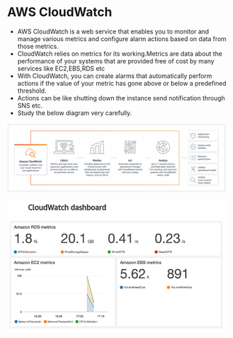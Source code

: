# AWS CloudWatch

- AWS CloudWatch is a web service that enables you to monitor and manage various metrics and configure alarm actions based on data from those metrics.
- CloudWatch relies on metrics for its working.Metrics are data about the performance of your systems that are provided free of cost by many services like EC2,EBS,RDS etc
- With CloudWatch, you can create alarms that automatically perform actions if the value of your metric has gone above or below a predefined threshold. 
- Actions can be like shutting down the instance send notification through SNS etc.
- Study the below diagram very carefully.

![Cloudwatch](../Images/CloudWatch.png)

![Dashboard](../Images/Cloudwatch-Dashboard.png)
